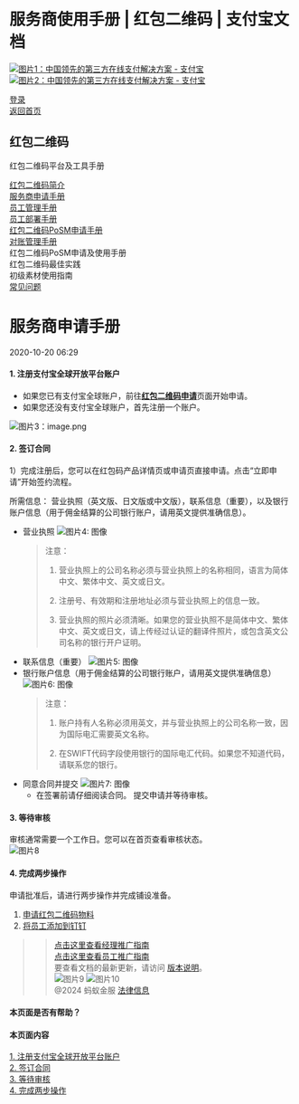 服务商使用手册 | 红包二维码 | 支付宝文档
===============

[![图片1：中国领先的第三方在线支付解决方案 - 支付宝](https://ac.alipay.com/storage/2024/3/26/d66c43c0-440d-4c97-9976-f2028a2c8c5e.svg)![图片2：中国领先的第三方在线支付解决方案 - 支付宝](https://ac.alipay.com/storage/2024/3/26/a48bd336-aea0-4f16-bf83-616eacbb4434.svg)](/docs/)

[登录](https://global.alipay.com/ilogin/account_login.htm?goto=https%3A%2F%2Fglobal.alipay.com%2Fdocs%2Fac%2Fredpacket%2Fintro)  
[返回首页](../../)  

红包二维码
------------

红包二维码平台及工具手册

[红包二维码简介](/docs/ac/redpacket/scrzsv)  
[服务商申请手册](/docs/ac/redpacket/intro)  
[员工管理手册](/docs/ac/redpacket/dt82mk)  
[员工部署手册](/docs/ac/redpacket/kf153c)  
[红包二维码PoSM申请手册](/docs/ac/redpacket/fwfd9w)  
[对账管理手册](/docs/ac/redpacket/rw3egu)  
红包二维码PoSM申请及使用手册  
红包二维码最佳实践  
初级素材使用指南  
[常见问题](/docs/ac/redpacket/faq)  

服务商申请手册
================

2020-10-20 06:29

#### 1. 注册支付宝全球开放平台账户

*   如果您已有支付宝全球账户，前往[**红包二维码申请**](https://intl.alipay.com/merchant/portal/material/apply/REDPACKAGE)页面开始申请。
*   如果您还没有支付宝全球账户，首先注册一个账户。

![图片3：image.png](https://yuque.antfin.com/images/lark/0/2020/png/217662/1603091958471-b391e94c-e1e8-4cf4-813f-470f78d9cea7.png)

#### 2. 签订合同

1）完成注册后，您可以在红包码产品详情页或申请页直接申请。点击“立即申请”开始签约流程。

所需信息：
营业执照（英文版、日文版或中文版），联系信息（重要），以及银行账户信息（用于佣金结算的公司银行账户，请用英文提供准确信息）。

*   营业执照
    ![图片4: 图像](https://cdn.nlark.com/yuque/0/2020/png/561635/1588924923700-2c35276b-e1e9-4573-b7a7-40b37bf88799.png)
    > 注意：
    >
    > 1. 营业执照上的公司名称必须与营业执照上的名称相同，语言为简体中文、繁体中文、英文或日文。
    >
    > 2. 注册号、有效期和注册地址必须与营业执照上的信息一致。
    >
    > 3. 营业执照的照片必须清晰。如果您的营业执照不是简体中文、繁体中文、英文或日文，请上传经过认证的翻译件照片，或包含英文公司名称的银行开户证明。
*   联系信息（重要）
    ![图片5: 图像](https://cdn.nlark.com/yuque/0/2020/png/561635/1588924924173-c707a290-d17a-479f-aeea-5b10877d9650.png)
*   银行账户信息（用于佣金结算的公司银行账户，请用英文提供准确信息）
    ![图片6: 图像](https://cdn.nlark.com/yuque/0/2020/png/561635/1588924924420-b10bdcb1-16aa-4cf3-b6d1-bed19c050d61.png)
    > 注意：
    >
    > 1. 账户持有人名称必须用英文，并与营业执照上的公司名称一致，因为国际电汇需要英文名称。
    >
    > 2. 在SWIFT代码字段使用银行的国际电汇代码。如果您不知道代码，请联系您的银行。
*   同意合同并提交
    ![图片7: 图像](https://cdn.nlark.com/yuque/0/2020/png/561635/1588924924904-2617cb48-7d52-4eaa-b50b-7ab4a6ef95c5.png)
    * 在签署前请仔细阅读合同。
提交申请并等待审核。  
#### 3. 等待审核  
审核通常需要一个工作日。您可以在首页查看审核状态。  
![图片8](https://cdn.nlark.com/yuque/0/2020/png/561635/1588924925391-e51068a8-7470-472b-93bb-391020979810.png)  
#### 4. 完成两步操作  
申请批准后，请进行两步操作并完成铺设准备。  
1.  [申请红包二维码物料](https://global.alipay.com/doc/redpacket/fwfd9w)
2.  [将员工添加到钉钉](https://global.alipay.com/doc/redpacket/kf153c)  
>>[点击这里查看经理推广指南](https://global.alipay.com/doc/redpacket/about-and-promotion)  
>>[点击这里查看员工推广指南](https://global.alipay.com/doc/redpacket/vlgur4)  
要查看文档的最新更新，请访问 [版本说明](https://global.alipay.com/docs/releasenotes)。  
![图片9](https://ac.alipay.com/storage/2021/5/20/19b2c126-9442-4f16-8f20-e539b1db482a.png) ![图片10](https://ac.alipay.com/storage/2021/5/20/e9f3f154-dbf0-455f-89f0-b3d4e0c14481.png)  
@2024 蚂蚁金服 [法律信息](https://global.alipay.com/docs/ac/platform/membership)  
#### 本页面是否有帮助？  
#### 本页面内容  
[1. 注册支付宝全球开放平台账户](#aa93a005 "1. 注册支付宝全球开放平台账户")  
[2. 签订合同](#30e0a850 "2. 签订合同")  
[3. 等待审核](#70107eae "3. 等待审核")  
[4. 完成两步操作](#2a680e8b "4. 完成两步操作")